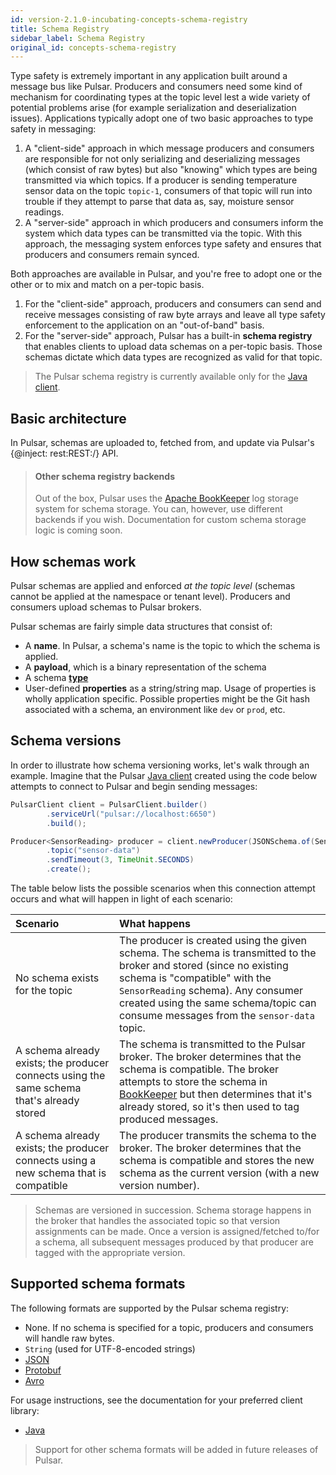 ```yaml
---
id: version-2.1.0-incubating-concepts-schema-registry
title: Schema Registry
sidebar_label: Schema Registry
original_id: concepts-schema-registry
---
```


Type safety is extremely important in any application built around a message bus like Pulsar. Producers and consumers need some kind of mechanism for coordinating types at the topic level lest a wide variety of potential problems arise (for example serialization and deserialization issues). Applications typically adopt one of two basic approaches to type safety in messaging:

1. A "client-side" approach in which message producers and consumers are responsible for not only serializing and deserializing messages (which consist of raw bytes) but also "knowing" which types are being transmitted via which topics. If a producer is sending temperature sensor data on the topic `topic-1`, consumers of that topic will run into trouble if they attempt to parse that data as, say, moisture sensor readings.
1. A "server-side" approach in which producers and consumers inform the system which data types can be transmitted via the topic. With this approach, the messaging system enforces type safety and ensures that producers and consumers remain synced.

Both approaches are available in Pulsar, and you're free to adopt one or the other or to mix and match on a per-topic basis.

1. For the "client-side" approach, producers and consumers can send and receive messages consisting of raw byte arrays and leave all type safety enforcement to the application on an "out-of-band" basis.
1. For the "server-side" approach, Pulsar has a built-in **schema registry** that enables clients to upload data schemas on a per-topic basis. Those schemas dictate which data types are recognized as valid for that topic.

> The Pulsar schema registry is currently available only for the [Java client](client-libraries-java.md).

## Basic architecture

In Pulsar, schemas are uploaded to, fetched from, and update via Pulsar's {@inject: rest:REST:/} API.

> #### Other schema registry backends
> Out of the box, Pulsar uses the [Apache BookKeeper](concepts-architecture-overview#persistent-storage) log storage system for schema storage. You can, however, use different backends if you wish. Documentation for custom schema storage logic is coming soon.

## How schemas work

Pulsar schemas are applied and enforced *at the topic level* (schemas cannot be applied at the namespace or tenant level). Producers and consumers upload schemas to Pulsar brokers.

Pulsar schemas are fairly simple data structures that consist of:

* A **name**. In Pulsar, a schema's name is the topic to which the schema is applied.
* A **payload**, which is a binary representation of the schema
* A schema [**type**](#supported-schema-formats)
* User-defined **properties** as a string/string map. Usage of properties is wholly application specific. Possible properties might be the Git hash associated with a schema, an environment like `dev` or `prod`, etc.

## Schema versions

In order to illustrate how schema versioning works, let's walk through an example. Imagine that the Pulsar [Java client](client-libraries-java.md) created using the code below attempts to connect to Pulsar and begin sending messages:

```java
PulsarClient client = PulsarClient.builder()
        .serviceUrl("pulsar://localhost:6650")
        .build();

Producer<SensorReading> producer = client.newProducer(JSONSchema.of(SensorReading.class))
        .topic("sensor-data")
        .sendTimeout(3, TimeUnit.SECONDS)
        .create();
```

The table below lists the possible scenarios when this connection attempt occurs and what will happen in light of each scenario:

Scenario | What happens
:--------|:------------
No schema exists for the topic | The producer is created using the given schema. The schema is transmitted to the broker and stored (since no existing schema is "compatible" with the `SensorReading` schema). Any consumer created using the same schema/topic can consume messages from the `sensor-data` topic.
A schema already exists; the producer connects using the same schema that's already stored | The schema is transmitted to the Pulsar broker. The broker determines that the schema is compatible. The broker attempts to store the schema in [BookKeeper](concepts-architecture-overview.md#persistent-storage) but then determines that it's already stored, so it's then used to tag produced messages.
A schema already exists; the producer connects using a new schema that is compatible | The producer transmits the schema to the broker. The broker determines that the schema is compatible and stores the new schema as the current version (with a new version number).

> Schemas are versioned in succession. Schema storage happens in the broker that handles the associated topic so that version assignments can be made. Once a version is assigned/fetched to/for a schema, all subsequent messages produced by that producer are tagged with the appropriate version.


## Supported schema formats

The following formats are supported by the Pulsar schema registry:

* None. If no schema is specified for a topic, producers and consumers will handle raw bytes.
* `String` (used for UTF-8-encoded strings)
* [JSON](https://www.json.org/)
* [Protobuf](https://developers.google.com/protocol-buffers/)
* [Avro](https://avro.apache.org/)

For usage instructions, see the documentation for your preferred client library:

* [Java](client-libraries-java.md#schemas)

> Support for other schema formats will be added in future releases of Pulsar.
